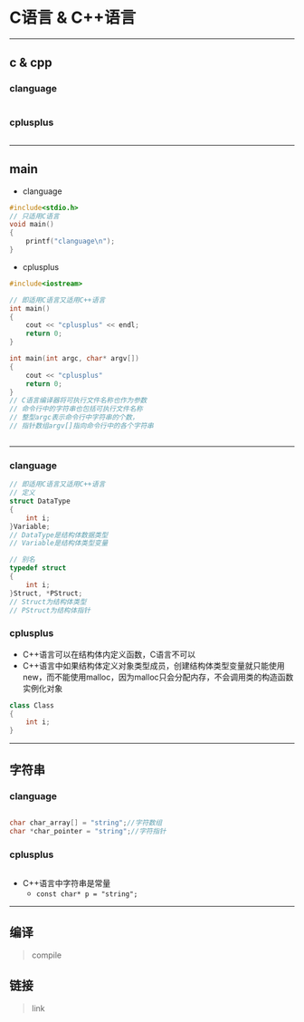 # C语言 & C++语言


---
## c & cpp
### clanguage

```c

```
### cplusplus
```cpp

```


---
## main

- clanguage
``` c
#include<stdio.h>
// 只适用C语言
void main()
{
    printf("clanguage\n");
}
```

- cplusplus
``` cpp
#include<iostream>

// 即适用C语言又适用C++语言
int main()
{
    cout << "cplusplus" << endl;
    return 0;
}

int main(int argc, char* argv[])
{
    cout << "cplusplus"
    return 0;
}
// C语言编译器将可执行文件名称也作为参数
// 命令行中的字符串也包括可执行文件名称
// 整型argc表示命令行中字符串的个数，
// 指针数组argv[]指向命令行中的各个字符串



```
---
### clanguage

```c
// 即适用C语言又适用C++语言
// 定义
struct DataType
{
    int i;
}Variable;
// DataType是结构体数据类型
// Variable是结构体类型变量

// 别名
typedef struct
{
    int i;
}Struct, *PStruct;
// Struct为结构体类型
// PStruct为结构体指针


```
### cplusplus

- C++语言可以在结构体内定义函数，C语言不可以
- C++语言中如果结构体定义对象类型成员，创建结构体类型变量就只能使用new，而不能使用malloc，因为malloc只会分配内存，不会调用类的构造函数实例化对象

```cpp
class Class
{
    int i;
}

```
---
## 字符串

### clanguage

```c

char char_array[] = "string";//字符数组
char *char_pointer = "string";//字符指针

```
### cplusplus
```cpp

```

- C++语言中字符串是常量
    - `const char* p = "string";`


---
## 编译
> compile
## 链接
> link